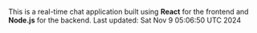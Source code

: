 This is a real-time chat application built using **React** for the frontend and **Node.js** for the backend.
Last updated: Sat Nov  9 05:06:50 UTC 2024
